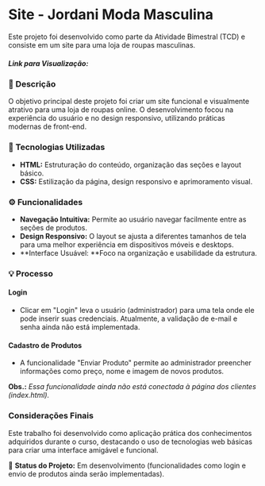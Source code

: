 # Site - Jordani Moda Masculina
Este projeto foi desenvolvido como parte da Atividade Bimestral (TCD) e consiste em um site para uma loja de roupas masculinas.

##### Link para Visualização:

### 📝 Descrição
O objetivo principal deste projeto foi criar um site funcional e visualmente atrativo para uma loja de roupas online. O desenvolvimento focou na experiência do usuário e no design responsivo, utilizando práticas modernas de front-end.

### 🚀 Tecnologias Utilizadas
- **HTML:** Estruturação do conteúdo, organização das seções e layout básico.
- **CSS:** Estilização da página, design responsivo e aprimoramento visual.

### ⚙️ Funcionalidades
- **Navegação Intuitiva:** Permite ao usuário navegar facilmente entre as seções de produtos.
- **Design Responsivo:** O layout se ajusta a diferentes tamanhos de tela para uma melhor experiência em dispositivos móveis e desktops.
- **Interface Usuável: **Foco na organização e usabilidade da estrutura.

### 💡 Processo
#### Login
-  Clicar em "Login" leva o usuário (administrador) para uma tela onde ele pode inserir suas credenciais.
Atualmente, a validação de e-mail e senha ainda não está implementada.

#### Cadastro de Produtos
-  A funcionalidade "Enviar Produto" permite ao administrador preencher informações como preço, nome e imagem de novos produtos.

 **Obs.:**
 *Essa funcionalidade ainda não está conectada à página dos clientes (index.html).*

### Considerações Finais
Este trabalho foi desenvolvido como aplicação prática dos conhecimentos adquiridos durante o curso, destacando o uso de tecnologias web básicas para criar uma interface amigável e funcional.

🔧 **Status do Projeto:** Em desenvolvimento (funcionalidades como login e envio de produtos ainda serão implementadas).
